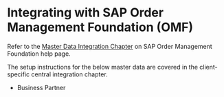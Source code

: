 <!-- loio3e97f7645ac341ce88e368dbb9563e6a -->

# Integrating with SAP Order Management Foundation \(OMF\)

Refer to the [Master Data Integration Chapter](https://help.sap.com/docs/SAP_Order_Management_Foundation/95fb0d8e21b9460b8e4690ebbc667d92/9e0e61eb996d4c85af39c69cdaa41292.html) on SAP Order Management Foundation help page.

The setup instructions for the below master data are covered in the client-specific central integration chapter.

-   Business Partner


